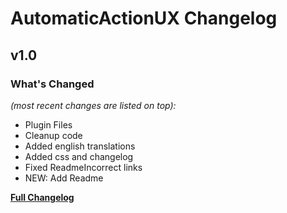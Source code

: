 # AutomaticActionUX Changelog

## v1.0

### What's Changed

_(most recent changes are listed on top):_
- Plugin Files
- Cleanup code
- Added english translations
- Added css and changelog
- Fixed ReadmeIncorrect links
- NEW: Add Readme


 [**Full Changelog**](../master/changelog.md "See changes")
